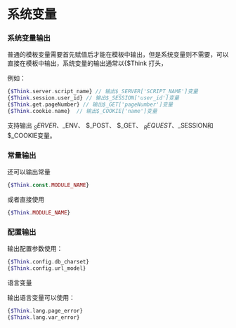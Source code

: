 # 系统变量

### 系统变量输出

普通的模板变量需要首先赋值后才能在模板中输出，但是系统变量则不需要，可以直接在模板中输出，系统变量的输出通常以{$Think 打头，

例如：

```php
{$Think.server.script_name} // 输出$_SERVER['SCRIPT_NAME']变量
{$Think.session.user_id} // 输出$_SESSION['user_id']变量
{$Think.get.pageNumber} // 输出$_GET['pageNumber']变量
{$Think.cookie.name}  // 输出$_COOKIE['name']变量
```

支持输出 $_SERVER、$_ENV、 $_POST、 $_GET、 $_REQUEST、$_SESSION和 $_COOKIE变量。

### 常量输出

还可以输出常量

```php
{$Think.const.MODULE_NAME}
```

或者直接使用

```php
{$Think.MODULE_NAME}
```

### 配置输出

输出配置参数使用：

```php
{$Think.config.db_charset}
{$Think.config.url_model}
```

语言变量

输出语言变量可以使用：

```php
{$Think.lang.page_error}
{$Think.lang.var_error}
```
